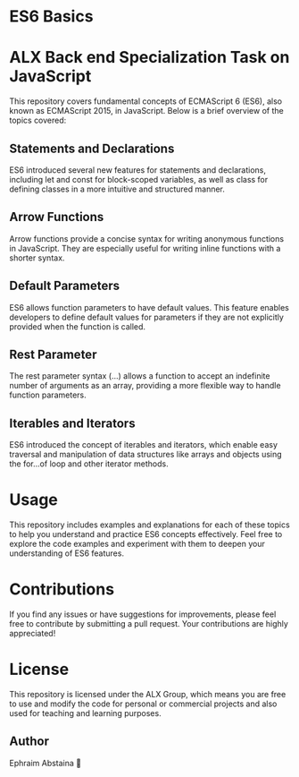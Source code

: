 # ES6 Basics
# ALX Back end Specialization Task on JavaScript

This repository covers fundamental concepts of ECMAScript 6 (ES6), also known as ECMAScript 2015, in JavaScript. Below is a brief overview of the topics covered:
## Statements and Declarations

ES6 introduced several new features for statements and declarations, including let and const for block-scoped variables, as well as class for defining classes in a more intuitive and structured manner.
## Arrow Functions

Arrow functions provide a concise syntax for writing anonymous functions in JavaScript. They are especially useful for writing inline functions with a shorter syntax.
## Default Parameters
ES6 allows function parameters to have default values. This feature enables developers to define default values for parameters if they are not explicitly provided when the function is called.

## Rest Parameter
The rest parameter syntax (...) allows a function to accept an indefinite number of arguments as an array, providing a more flexible way to handle function parameters.

## Iterables and Iterators
ES6 introduced the concept of iterables and iterators, which enable easy traversal and manipulation of data structures like arrays and objects using the for...of loop and other iterator methods.

# Usage
This repository includes examples and explanations for each of these topics to help you understand and practice ES6 concepts effectively.
Feel free to explore the code examples and experiment with them to deepen your understanding of ES6 features.
# Contributions
If you find any issues or have suggestions for improvements, please feel free to contribute by submitting a pull request. Your contributions are highly appreciated!
# License
This repository is licensed under the ALX Group, which means you are free to use and modify the code for personal or commercial projects and also used for teaching and learning purposes.

## Author
Ephraim Abstaina 🤍
